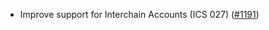 - Improve support for Interchain Accounts (ICS 027) ([#1191])

[#1191]: https://github.com/informalsystems/ibc-rs/issues/1191

